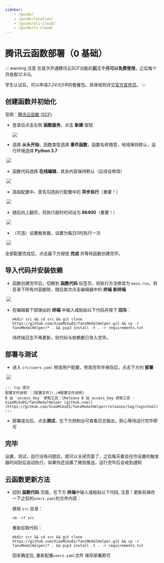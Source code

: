 ```yaml
---
sidebar:
    - /guide/
    - /guide/location/
    - /guide/ali-cloud/
    - /guide/tx-cloud/
---
```


# 腾讯云函数部署（0 基础）

::: warning 注意
在首次开通腾讯云SCF功能的**前三个月可以免费使用**，之后每个月收取*12.8元*。

学生认证后，可以申请*3.24元3年*的套餐包。具体规则详见[官方宣传页](https://cloud.tencent.com/act/campus)。
:::

## 创建函数并初始化

官网：[腾讯云函数 (SCF)](https://console.cloud.tencent.com/scf/list)

-   登录后点击左侧 **函数服务**，点击 **新建** 按钮

    ![](../images/tx-cloud/img1.png)

-   选择 **从头开始**，函数类型选择 **事件函数**，函数名称随意，地域保持默认，运行环境选择 **Python 3.7**

​    ![](../images/tx-cloud/img2.png)

-   函数代码选择 **在线编辑**，其余内容保持默认（后续会修改）

​    ![](../images/tx-cloud/img3.png)

-   高级配置中，首先勾选执行配置中的 **异步执行**（重要！）

​    ![](../images/tx-cloud/img4.png)

-   随后向上翻页，将执行超时时间设为 **86400**（重要！）

​    ![](../images/tx-cloud/img5.png)

-   （可选）设置触发器，设置为每日0时执行一次

​    ![](../images/tx-cloud/img6.png)

全部配置完成后，点击最下方按钮 **完成** 并等待函数创建完毕。

## 导入代码并安装依赖

-   函数创建完毕后，切换到 **函数代码** 标签页，将执行方法修改为 `main.run`，将目录下所有内容删除，随后依次点击编辑器中的 **终端** **新终端**

​    ![](../images/tx-cloud/img7.png)

-   在编辑器下部弹出的 **终端** 中输入或粘贴以下代码并按下 **回车**：

    ```shell
    mkdir src && cd src && git clone https://github.com/XiaoMiku01/fansMedalHelper.git && cp -r fansMedalHelper/* . && pip3 install -t . -r requirements.txt
    ```

    待终端日志不再更新，则代码与依赖都已导入完毕。

## 部署与测试

-   进入 `src/users.yaml` 修改用户配置，修改完毕并保存后，点击下方的 **部署**

​    ![](../images/tx-cloud/img8.png)

    ::: tip 提示
    配置文件说明 ：[配置文件](./#配置文件说明)  
    B 站 `access_key` 获取工具：[Release B 站 access_key 获取工具 · XiaoMiku01/fansMedalHelper (github.com)](https://github.com/XiaoMiku01/fansMedalHelper/releases/tag/logintool)
    :::
    
-   部署成功后，点击**测试**，在下方控制台可查看日志输出，耐心等待运行完毕即可

## 完毕

设置，测试，运行没有问题后，就可以关闭页面了，之后每天都会在你设置的触发器时间到后自动执行，如果你还设置了微信推送，运行完毕后会收到通知

## 云函数更新方法

-   回到 **函数代码** 页面，在下方 **终端**中输入或粘贴以下代码, 注意！更新前保存一下之前的`users.yaml`的文件内容：

    移除 `src` 目录：

    ```shell
    rm -rf src
    ```

    重新拉取代码：

    ```shell
    mkdir src && cd src && git clone https://github.com/XiaoMiku01/fansMedalHelper.git && cp -r fansMedalHelper/* . && pip3 install -t . -r requirements.txt
    ```

    回车确定后, 重新配置`users.yaml`文件 保存部署即可
